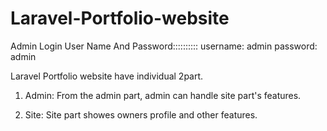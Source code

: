 # Laravel-Portfolio-website

Admin Login User Name And Password::::::::::
 username: admin
 password: admin

Laravel Portfolio website have individual 2part. 
1. Admin: From the admin part, admin can handle site part's features.


2. Site: Site part showes owners profile and other features.


